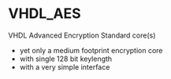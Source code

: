 # VHDL_AES
VHDL Advanced Encryption Standard core(s)
- yet only a medium footprint encryption core
- with single 128 bit keylength
- with a very simple interface
